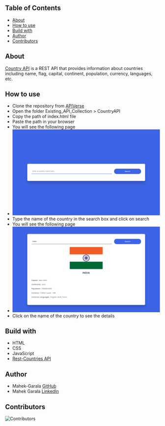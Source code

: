 ## Table of Contents

- [About](#about)
- [How to use](#how-to-use)
- [Build with](#build-with)
- [Author](#author)
- [Contributors](#contributors)

## About

[Country API](https://github.com/developer-student-clubs/APIVerse/tree/master/Existing_API_Collection/CountryAPI) is a REST API that provides information about countries including name, flag, capital, continent, population, currency, languages, etc.

## How to use

- Clone the repository from [APIVerse](https://github.com/developer-student-clubs/APIVerse)
- Open the folder Existing_API_Collection > CountryAPI
- Copy the path of index.html file
- Paste the path in your browser
- You will see the following page
- <img src="screenshots/home.png" alt="Home Page" width="500px">
- Type the name of the country in the search box and click on search
- You will see the following page
- <img src="screenshots/search.png" alt="Search Page" width="500px">
- Click on the name of the country to see the details

## Build with

- HTML
- CSS
- JavaScript
- [Rest-Countries API](https://restcountries.com/v3.1/)

## Author

- Mahek-Garala [GitHub](https://github.com/Mahek-Garala)
- Mahek Garala [LinkedIn](https://www.linkedin.com/in/mahek-garala-179911261/)

## Contributors

![Contributors](https://contrib.rocks/image?repo=developer-student-clubs/APIVerse)
